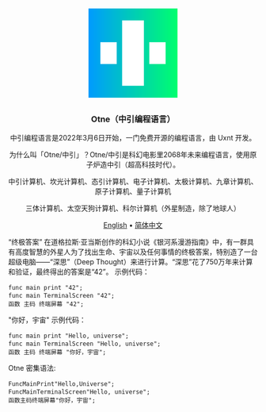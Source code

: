 <div align="center">
<a href="#">
<h1><img src="otne.svg" alt="Logo" width="180" height="180"></h1>
</a>

### Otne（中引编程语言）
  
中引编程语言是2022年3月6日开始，一门免费开源的编程语言，由 Uxnt 开发。

为什么叫「Otne/中引」？Otne/中引是科幻电影里2068年未来编程语言，使用原子炉造中引（超高科技时代）。
  
中引计算机、坎光计算机、态引计算机、电子计算机、太极计算机、九章计算机、原子计算机、量子计算机
  
三体计算机、太空天狗计算机、科尔计算机（外星制造，除了地球人）
  
[English](README.md) • [简体中文](README.zh.md)

</div>

“终极答案”
在道格拉斯·亚当斯创作的科幻小说《银河系漫游指南》中，有一群具有高度智慧的外星人为了找出生命、宇宙以及任何事情的终极答案，特别造了一台超级电脑——“深思”（Deep Thought）来进行计算。“深思”花了750万年来计算和验证，最终得出的答案是“42”。
示例代码：
```otne
func main print "42";
func main TerminalScreen "42";
函数 主码 终端屏幕 "42";
```


"你好，宇宙" 示例代码：
```otne
func main print "Hello, universe";
func main TerminalScreen "Hello, universe";
函数 主码 终端屏幕 "你好，宇宙";
```

Otne 密集语法:
```otne
FuncMainPrint"Hello,Universe";
FuncMainTerminalScreen"Hello, universe";
函数主码终端屏幕"你好，宇宙";
```
